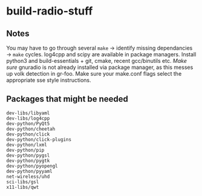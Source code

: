 # build-radio-stuff

## Notes

You may have to go through several `make` → identify missing dependancies → `make` cycles. log4cpp and scipy are available in package managers. Install python3 and build-essentials + git, cmake, recent gcc/binutils etc. *Make sure* gnuradio is not already installed via package manager, as this messes up volk detection in gr-foo. Make sure your make.conf flags select the appropriate sse style instructions.

## Packages that might be needed

```
dev-libs/libyaml
dev-libs/log4cpp
dev-python/PyQt5
dev-python/cheetah
dev-python/click
dev-python/click-plugins
dev-python/lxml
dev-python/pip
dev-python/pygsl
dev-python/pygtk
dev-python/pyopengl
dev-python/pyyaml
net-wireless/uhd
sci-libs/gsl
x11-libs/qwt
```
